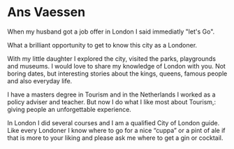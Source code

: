 # Ans Vaessen

<span class="lead">When my husband got a job offer in London I said immediatly "let's Go".</span>


What a brilliant opportunity to get to know this city as a Londoner.

With my little daughter I explored the city, visited the parks, playgrounds and museums. I would love to share my knowledge of London with you. Not boring dates, 
but interesting stories about the kings, queens, famous people and also everyday life.

I have a masters degree in Tourism and in the Netherlands I worked as a policy adviser and teacher. But now I do what I like most about Tourism,: giving people an unforgettable experience.

In London I did several courses and I am a qualified City of London guide. Like every Londoner I know where to go for a nice “cuppa” or a pint of ale if that is more to your liking and please ask me where to get a gin or cocktail.